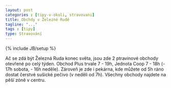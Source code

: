 ```yaml
---
layout: post
categories : [tipy-v-okoli, stravovani]
title: Obchdy v Železné Rudě
tagline: "..."
tags : [tipy]
type: Stravování
---
```

{% include JB/setup %}

Ač se zdá být Železná Ruda konec světa, jsou zde 2 ptravinové obchody otevřené po celý týden. Obchod Plus trvale 7 - 19h, Jednota Coop 7 - 18h (- 17h sobota, - 16h neděle). Zároveň je zde i pekárna, kde můžete od 5h ráno dostat čerstvé sušické pečivo (v neděli od 7h). Všechny obchody najdete na pěší zóně v centru.
